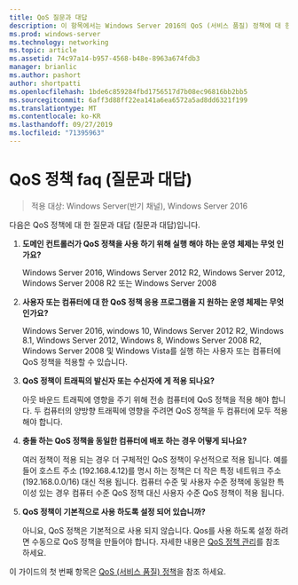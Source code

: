 ```yaml
---
title: QoS 질문과 대답
description: 이 항목에서는 Windows Server 2016의 QoS (서비스 품질) 정책에 대 한 질문에 대 한 대답을 제공 합니다.
ms.prod: windows-server
ms.technology: networking
ms.topic: article
ms.assetid: 74c97a14-b957-4568-b48e-8963a674fdb3
manager: brianlic
ms.author: pashort
author: shortpatti
ms.openlocfilehash: 1bde6c859284fbd1756517d7b08ec96816bb2bb5
ms.sourcegitcommit: 6aff3d88ff22ea141a6ea6572a5ad8dd6321f199
ms.translationtype: MT
ms.contentlocale: ko-KR
ms.lasthandoff: 09/27/2019
ms.locfileid: "71395963"
---
```

# <a name="qos-policy-frequently-asked-questions"></a>QoS 정책 faq (질문과 대답)

>적용 대상: Windows Server(반기 채널), Windows Server 2016

다음은 QoS 정책에 대 한 질문과 대답 (질문과 대답)입니다.
  
1.  **도메인 컨트롤러가 QoS 정책을 사용 하기 위해 실행 해야 하는 운영 체제는 무엇 인가요?**
  
     Windows Server 2016, Windows Server 2012 R2, Windows Server 2012, Windows Server 2008 R2 또는 Windows Server 2008

2.  **사용자 또는 컴퓨터에 대 한 QoS 정책 응용 프로그램을 지 원하는 운영 체제는 무엇 인가요?**

     Windows Server 2016, windows 10, Windows Server 2012 R2, Windows 8.1, Windows Server 2012, Windows 8, Windows Server 2008 R2, Windows Server 2008 및 Windows Vista를 실행 하는 사용자 또는 컴퓨터에 QoS 정책을 적용할 수 있습니다.

3.  **QoS 정책이 트래픽의 발신자 또는 수신자에 게 적용 되나요?**

     아웃 바운드 트래픽에 영향을 주기 위해 전송 컴퓨터에 QoS 정책을 적용 해야 합니다. 두 컴퓨터의 양방향 트래픽에 영향을 주려면 QoS 정책을 두 컴퓨터에 모두 적용 해야 합니다.

4.  **충돌 하는 QoS 정책을 동일한 컴퓨터에 배포 하는 경우 어떻게 되나요?**  
  
     여러 정책이 적용 되는 경우 더 구체적인 QoS 정책이 우선적으로 적용 됩니다. 예를 들어 호스트 주소 (192.168.4.12)를 명시 하는 정책은 더 작은 특정 네트워크 주소 (192.168.0.0/16) 대신 적용 됩니다. 컴퓨터 수준 및 사용자 수준 정책에 동일한 특이성 있는 경우 컴퓨터 수준 QoS 정책 대신 사용자 수준 QoS 정책이 적용 됩니다. 

5.  **QoS 정책이 기본적으로 사용 하도록 설정 되어 있습니까?**

     아니요, QoS 정책은 기본적으로 사용 되지 않습니다. Qos를 사용 하도록 설정 하려면 수동으로 QoS 정책을 만들어야 합니다.  자세한 내용은 [QoS 정책 관리](qos-policy-manage.md)를 참조 하세요.

이 가이드의 첫 번째 항목은 [QoS (서비스 품질) 정책](qos-policy-top.md)을 참조 하세요.
